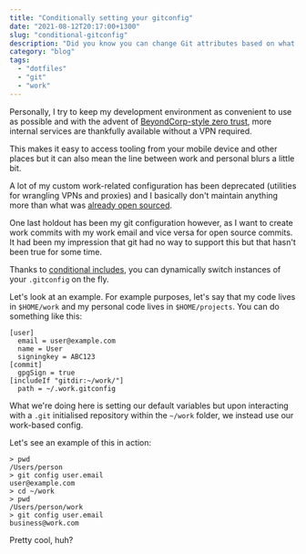 ```yaml
---
title: "Conditionally setting your gitconfig"
date: "2021-08-12T20:17:00+1300"
slug: "conditional-gitconfig"
description: "Did you know you can change Git attributes based on what folder you're in?"
category: "blog"
tags:
  - "dotfiles"
  - "git"
  - "work"
---
```


Personally, I try to keep my development environment as convenient to use as possible and with the advent of [BeyondCorp-style zero trust](https://cloud.google.com/beyondcorp), more internal services are thankfully available without a VPN required.

This makes it easy to access tooling from your mobile device and other places but it can also mean the line between work and personal blurs a little bit.

A lot of my custom work-related configuration has been deprecated (utilities for wrangling VPNs and proxies) and I basically don't maintain anything more than what was [already open sourced](https://github.com/marcus-crane/dotfiles).

One last holdout has been my git configuration however, as I want to create work commits with my work email and vice versa for open source commits. It had been my impression that git had no way to support this but that hasn't been true for some time.

Thanks to [conditional includes](https://git-scm.com/docs/git-config#_conditional_includes), you can dynamically switch instances of your `.gitconfig` on the fly.

Let's look at an example. For example purposes, let's say that my code lives in `$HOME/work` and my personal code lives in `$HOME/projects`. You can do something like this:

```shell
[user]
  email = user@example.com
  name = User
  signingkey = ABC123
[commit]
  gpgSign = true
[includeIf "gitdir:~/work/"]
  path = ~/.work.gitconfig
```

What we're doing here is setting our default variables but upon interacting with a `.git` initialised repository within the `~/work` folder, we instead use our work-based config.

Let's see an example of this in action:

```shell
> pwd
/Users/person
> git config user.email
user@example.com
> cd ~/work
> pwd
/Users/person/work
> git config user.email
business@work.com
```

Pretty cool, huh?
